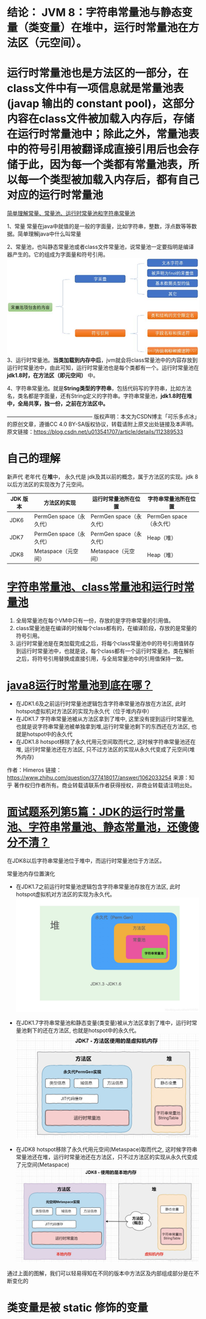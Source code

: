 # 结论： JVM 8：字符串常量池与静态变量（类变量）在堆中，运行时常量池在方法区（元空间）。
# 运行时常量池也是方法区的一部分，在class文件中有一项信息就是常量池表(javap 输出的 constant pool)，这部分内容在class文件被加载入内存后，存储在运行时常量池中；除此之外，常量池表中的符号引用被翻译成直接引用后也会存储于此，因为每一个类都有常量池表，所以每一个类型被加载入内存后，都有自己对应的运行时常量池


[简单理解常量、常量池、运行时常量池和字符串常量池
](https://blog.csdn.net/u013541707/article/details/112389533)

1、常量
常量在java中就值的是一般的字面量，比如字符串，整数，浮点数等等数据。简单理解java中什么叫常量

2、常量池，也叫静态常量池或者class文件常量池，说常量池一定要指明是编译器产生的。它的组成为字面量和符号引用。
![img_13.png](img_13.png)
3、运行时常量池。**当类加载到内存中后**，jvm就会将class常量池中的内容存放到运行时常量池中，由此可知，运行时常量池也是每个类都有一个。运行时常量池在 **jdk1.8时，在方法区（即元空间）** 中。

4、字符串常量池。就是**String类型的字符串**，包括代码写的字符串，比如方法名，类名都是字面量，还有String定义的字符串。字符串常量池，**jdk1.8时在堆中，全局共享，独一份，之前在方法区中。**

————————————————
版权声明：本文为CSDN博主「可乐多点冰」的原创文章，遵循CC 4.0 BY-SA版权协议，转载请附上原文出处链接及本声明。
原文链接：https://blog.csdn.net/u013541707/article/details/112389533


# 自己的理解
新声代 老年代 在**堆**中， 永久代是 jdk及其以前的概念，属于方法区的实现。jdk 8 以后方法区的实现改为了元空间。

| JDK 版本 | 方法区的实现            | **运行时常量池**所在位置 | 字符串常量池所在位置    |
| -------- | ----------------------- | ------------------------ | ----------------------- |
| JDK6     | PermGen space（永久代） | PermGen space（永久代）  | PermGen space（永久代） |
| JDK7     | PermGen space（永久代） | PermGen space（永久代）  | Heap（堆）              |
| JDK8     | Metaspace（元空间）     | Metaspace（元空间）      | Heap（堆）              |

# [字符串常量池、class常量池和运行时常量池](https://blog.csdn.net/qq_26222859/article/details/73135660)
1. 全局常量池在每个VM中只有一份，存放的是字符串常量的引用值。
2. class常量池是在编译的时候每个class都有的，在编译阶段，存放的是常量的符号引用。
3. 运行时常量池是在类加载完成之后，将每个class常量池中的符号引用值转存到运行时常量池中，也就是说，每个class都有一个运行时常量池，类在解析之后，将符号引用替换成直接引用，与全局常量池中的引用值保持一致。


# [java8运行时常量池到底在哪？](https://www.zhihu.com/question/377418017)
- 在JDK1.6及之前运行时常量池逻辑包含字符串常量池存放在方法区, 此时hotspot虚拟机对方法区的实现为永久代（位于堆内存中） 
- 在JDK1.7 字符串常量池被从方法区拿到了堆中, 这里没有提到运行时常量池,也就是说字符串常量池被单独拿到堆,运行时常量池剩下的东西还在方法区, 也就是hotspot中的永久代
- 在JDK1.8 hotspot移除了永久代用元空间取而代之, 这时候字符串常量池还在堆, 运行时常量池还在方法区, 只不过方法区的实现从永久代变成了元空间(堆外内存)

作者：Himeros
链接：https://www.zhihu.com/question/377418017/answer/1062033254
来源：知乎
著作权归作者所有。商业转载请联系作者获得授权，非商业转载请注明出处。

# [面试题系列第5篇：JDK的运行时常量池、字符串常量池、静态常量池，还傻傻分不清？](https://cloud.tencent.com/developer/article/1690589#:~:text=%E5%9C%A8JDK8%E4%BB%A5%E5%90%8E%E5%AD%97,%E9%87%8F%E6%B1%A0%E4%BD%8D%E4%BA%8E%E6%96%B9%E6%B3%95%E5%8C%BA%E3%80%82)
在JDK8以后字符串常量池位于堆中，而运行时常量池位于方法区。

常量池内存位置演化
- 在JDK1.7之前运行时常量池逻辑包含字符串常量池存放在方法区, 此时hotspot虚拟机对方法区的实现为永久代。
![img_14.png](img_14.png)

- 在JDK1.7字符串常量池和静态变量(类变量)被从方法区拿到了堆中，运行时常量池剩下的还在方法区, 也就是hotspot中的永久代。
![img_15.png](img_15.png)

- 在JDK8 hotspot移除了永久代用元空间(Metaspace)取而代之, 这时候字符串常量池还在堆，运行时常量池还在方法区，只不过方法区的实现从永久代变成了元空间(Metaspace)
![img_16.png](img_16.png)

通过上面的图解，我们可以轻易得知在不同的版本中方法区及内部组成部分是在不断变化的

# 类变量是被 static 修饰的变量